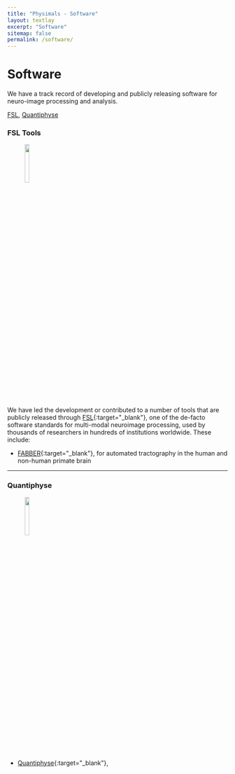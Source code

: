 ```yaml
---
title: "Physimals - Software"
layout: textlay
excerpt: "Software"
sitemap: false
permalink: /software/
---
```


# Software

We have a track record of developing and publicly releasing software
for neuro-image processing and analysis.

[FSL](#fsl-tools), [Quantiphyse](#quantiphyse)

### FSL Tools
<figure>
<img src="{{ site.url }}{{ site.baseurl }}/images/software/FSL_logo.jpg" width="15%">
</figure>

We have led the development or contributed to a number of tools that are publicly released through [FSL](https://fsl.fmrib.ox.ac.uk/fsl/fslwiki){:target="_blank"}, one of the
de-facto software standards for multi-modal neuroimage processing,
used by thousands of researchers in hundreds of institutions
worldwide. These include:
* [FABBER](https://fabber-core.readthedocs.io/){:target="_blank"},
  for automated tractography in the human and non-human primate brain

<hr>

### Quantiphyse
<figure>
<img src="{{ site.url }}{{ site.baseurl }}/images/software/quantiphyse.jpg" width="15%">
</figure>

* [Quantiphyse](https://quantiphyse.readthedocs.io/){:target="_blank"},


<p> &nbsp; </p>
